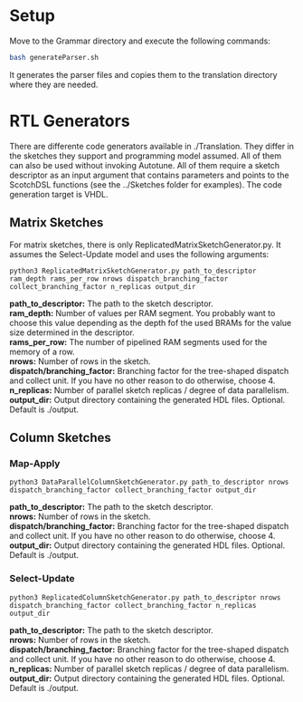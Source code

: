 # Setup
Move to the Grammar directory and execute the following commands:
```bash
bash generateParser.sh
```
It generates the parser files and copies them to the translation directory where they are needed.

# RTL Generators
There are differente code generators available in ./Translation. They differ in the sketches they support and programming model assumed. All of them can also be used without invoking Autotune. All of them require a sketch descriptor as an input argument that contains parameters and points to the ScotchDSL functions (see the ../Sketches folder for examples). The code generation target is VHDL.

## Matrix Sketches
For matrix sketches, there is only ReplicatedMatrixSketchGenerator.py. It assumes the Select-Update model and uses the following arguments:

```python3 ReplicatedMatrixSketchGenerator.py path_to_descriptor ram_depth rams_per_row nrows dispatch_branching_factor collect_branching_factor n_replicas output_dir```

**path_to_descriptor:** The path to the sketch descriptor.\
**ram_depth:** Number of values per RAM segment. You probably want to choose this value depending as the depth fof the used BRAMs for the value size determined in the descriptor.\
**rams_per_row:** The number of pipelined RAM segments used for the memory of a row.\
**nrows:** Number of rows in the sketch.\
**dispatch/branching_factor:** Branching factor for the tree-shaped dispatch and collect unit. If you have no other reason to do otherwise, choose 4.\
**n_replicas:** Number of parallel sketch replicas / degree of data parallelism.\
**output_dir:** Output directory containing the generated HDL files. Optional. Default is ./output.

## Column Sketches
### Map-Apply
```
python3 DataParallelColumnSketchGenerator.py path_to_descriptor nrows dispatch_branching_factor collect_branching_factor output_dir
```

**path_to_descriptor:** The path to the sketch descriptor.\
**nrows:** Number of rows in the sketch.\
**dispatch/branching_factor:** Branching factor for the tree-shaped dispatch and collect unit. If you have no other reason to do otherwise, choose 4.\
**output_dir:** Output directory containing the generated HDL files. Optional. Default is ./output.

### Select-Update
```
python3 ReplicatedColumnSketchGenerator.py path_to_descriptor nrows dispatch_branching_factor collect_branching_factor n_replicas output_dir
```

**path_to_descriptor:** The path to the sketch descriptor.\
**nrows:** Number of rows in the sketch.\
**dispatch/branching_factor:** Branching factor for the tree-shaped dispatch and collect unit. If you have no other reason to do otherwise, choose 4.\
**n_replicas:** Number of parallel sketch replicas / degree of data parallelism.\
**output_dir:** Output directory containing the generated HDL files. Optional. Default is ./output.







